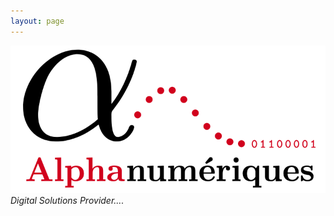 ```yaml
---
layout: page
---
```

![Logo](/assets/img/alphanumeriques-logo.png)
*Digital Solutions Provider....*

